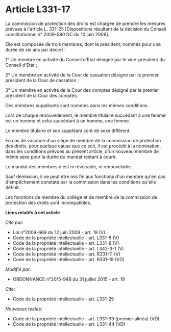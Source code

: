 # Article L331-17

La commission de protection des droits est chargée de prendre les mesures prévues à l'article L. 331-25 [Dispositions
résultant de la décision du Conseil constitutionnel n° 2009-580 DC du 10 juin 2009]. 

Elle est composée de trois membres, dont le président, nommés pour une durée de six ans par décret : 

1° Un membre en activité du Conseil d'Etat désigné par le vice-président du Conseil d'Etat ; 

2° Un membre en activité de la Cour de cassation désigné par le premier président de la Cour de cassation ; 

3° Un membre en activité de la Cour des comptes désigné par le premier président de la Cour des comptes. 

Des membres suppléants sont nommés dans les mêmes conditions. 

Lors de chaque renouvellement, le membre titulaire succédant à une femme est un homme et celui succédant à un homme, une
femme.

Le membre titulaire et son suppléant sont de sexe différent. 

En cas de vacance d'un siège de membre de la commission de protection des droits, pour quelque cause que ce soit, il est
procédé à la nomination, dans les conditions prévues au présent article, d'un nouveau membre de même sexe  pour la durée du
mandat restant à courir. 

Le mandat des membres n'est ni révocable, ni renouvelable. 

Sauf démission, il ne peut être mis fin aux fonctions d'un membre qu'en cas d'empêchement constaté par la commission dans les
conditions qu'elle définit. 

Les fonctions de membre du collège et de membre de la commission de protection des droits sont incompatibles.

**Liens relatifs à cet article**

_Cité par_:

  - Loi n°2009-669 du 12 juin 2009 - art. 19 (V)
  - Code de la propriété intellectuelle - art. L331-6 (V)
  - Code de la propriété intellectuelle - art. L331-8 (V)
  - Code de la propriété intellectuelle - art. L342-3-1 (V)
  - Code de la propriété intellectuelle - art. R331-11 (V)
  - Code de la propriété intellectuelle - art. R331-19 (VD)

_Modifié par_:

  - ORDONNANCE n°2015-948 du 31 juillet 2015 - art. 19

_Cite_:

  - Code de la propriété intellectuelle - art. L331-25

_Nouveaux textes_:

  - Code de la propriété intellectuelle - art. L331-39 (premier alinéa) (VD)
  - Code de la propriété intellectuelle - art. L331-44 (VD)
